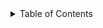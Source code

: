 <!-- Table of contents -->
<details>
<summary>Table of Contents</summary>

- [Machine Teaching](#machine-teaching)
  - [Levantando ambiente de desenvolvimento](#levantando-ambiente-de-desenvolvimento)
    - [Levantando ambiente de desenvolvimento (com Docker)](#levantando-ambiente-de-desenvolvimento-com-docker)
    - [Levantando ambiente de desenvolvimento (sem Docker)](#levantando-ambiente-de-desenvolvimento-sem-docker)
  - [Deploy](#deploy)



## Levantando ambiente de desenvolvimento

### Levantando ambiente de desenvolvimento (com Docker)

```sh
# O comando abaixo executa as seguintes tarefas:
# - levanta o banco de dados Postgresql de desenvolvimento + Django Server:
# - executa as migrations da aplicação machine teaching
# - inicia a aplicação em modo de desenvolvimento

docker-compose up
```

### Levantando ambiente de desenvolvimento (sem Docker)

Passo 1: Levantar o banco de dados Postgresql de desenvolvimento:

```sh
docker-compose up machine_teaching_db
```

Passo 2: Rodar as migrations da aplicação machine teaching

```sh
python manage.py migrate
```

Passo 3: Iniciar a aplicação em modo de desenvolvimento

```sh
python manage.py runserver
```

## Deploy


O processo de deploy envolve:
1. Criar uma imagem docker da aplicação
2. Enviar a imagem docker da aplicação para o google artifacts registry
3. Atualizar a instância de Google Cloud Run com a nova imagem

As etapas 1 e 2 estão automatizadas no arquivo Makefile. 
Basta executar o comando a seguir:
```sh
make deploy
```
IMPORTANTE: Para que o Docker consiga enviar a imagem para o Google Artifacts Registry, é necessário estar logado no Google Cloud. Para isso, execute o comando `gcloud auth login` e siga as instruções do link a seguir: https://cloud.google.com/artifact-registry/docs/docker/authentication
